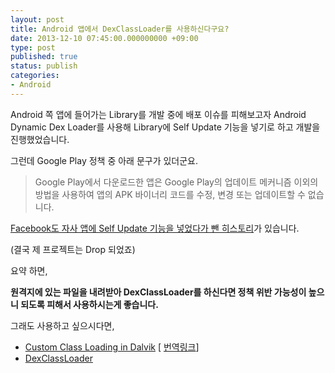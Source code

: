 ```yaml
---
layout: post
title: Android 앱에서 DexClassLoader를 사용하신다구요?
date: 2013-12-10 07:45:00.000000000 +09:00
type: post
published: true
status: publish
categories:
- Android
---
```


Android 쪽 앱에 들어가는 Library를 개발 중에 배포 이슈를 피해보고자 Android Dynamic Dex Loader를 사용해 Library에 Self Update 기능을 넣기로 하고 개발을 진행했었습니다.

그런데 Google Play 정책 중 아래 문구가 있더군요.

> Google Play에서 다운로드한 앱은 Google Play의 업데이트 메커니즘 이외의 방법을 사용하여 앱의 APK 바이너리 코드를 수정, 변경 또는 업데이트할 수 없습니다.

[Facebook도 자사 앱에 Self Update 기능을 넣었다가 뺀 히스토리](http://arstechnica.com/information-technology/2013/04/google-bans-self-updating-android-apps-possibly-including-facebooks/)가 있습니다.

(결국 제 프로젝트는 Drop 되었죠)

요약 하면,

**원격지에 있는 파일을 내려받아 DexClassLoader를 하신다면 정책 위반 가능성이 높으니 되도록 피해서 사용하시는게 좋습니다.**

그래도 사용하고 싶으시다면,

* [Custom Class Loading in Dalvik](http://android-developers.blogspot.kr/2011/07/custom-class-loading-in-dalvik.html) [
[번역링크](http://blog.naver.com/PostView.nhn?blogId=huewu&logNo=110120966664&parentCategoryNo=18&viewDate=&currentPage=1&listtype=0)]
* [DexClassLoader](http://developer.android.com/reference/dalvik/system/DexClassLoader.html)
